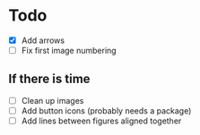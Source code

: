 # Todo
- [x] Add arrows
- [ ] Fix first image numbering

## If there is time
- [ ] Clean up images 
- [ ] Add button icons (probably needs a package)
- [ ] Add lines between figures aligned together